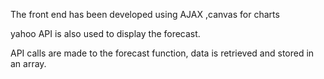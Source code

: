 

The front end has been developed using AJAX ,canvas for charts

yahoo API is also used to display the forecast.

API calls are made to the forecast function, data is retrieved and stored in an array.
